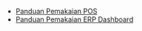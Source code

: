 * [Panduan Pemakaian POS](pemakaian_pos.md)
* [Panduan Pemakaian ERP Dashboard](pemakaian_erp_dashboard.md)